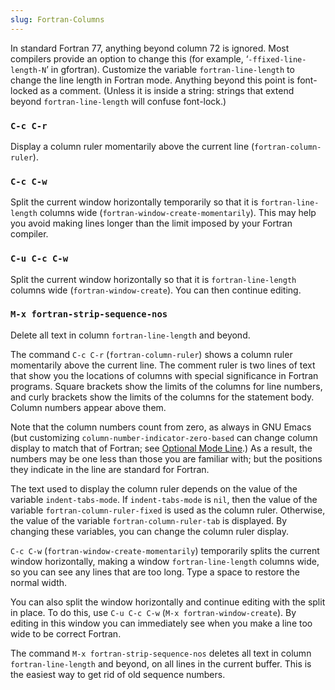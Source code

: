 ```yaml
---
slug: Fortran-Columns
---
```


In standard Fortran 77, anything beyond column 72 is ignored. Most compilers provide an option to change this (for example, ‘`-ffixed-line-length-N`’ in gfortran). Customize the variable `fortran-line-length` to change the line length in Fortran mode. Anything beyond this point is font-locked as a comment. (Unless it is inside a string: strings that extend beyond `fortran-line-length` will confuse font-lock.)

### `C-c C-r`

Display a column ruler momentarily above the current line (`fortran-column-ruler`).

### `C-c C-w`

Split the current window horizontally temporarily so that it is `fortran-line-length` columns wide (`fortran-window-create-momentarily`). This may help you avoid making lines longer than the limit imposed by your Fortran compiler.

### `C-u C-c C-w`

Split the current window horizontally so that it is `fortran-line-length` columns wide (`fortran-window-create`). You can then continue editing.

### `M-x fortran-strip-sequence-nos`

Delete all text in column `fortran-line-length` and beyond.

The command `C-c C-r` (`fortran-column-ruler`) shows a column ruler momentarily above the current line. The comment ruler is two lines of text that show you the locations of columns with special significance in Fortran programs. Square brackets show the limits of the columns for line numbers, and curly brackets show the limits of the columns for the statement body. Column numbers appear above them.

Note that the column numbers count from zero, as always in GNU Emacs (but customizing `column-number-indicator-zero-based` can change column display to match that of Fortran; see [Optional Mode Line](Optional-Mode-Line).) As a result, the numbers may be one less than those you are familiar with; but the positions they indicate in the line are standard for Fortran.

The text used to display the column ruler depends on the value of the variable `indent-tabs-mode`. If `indent-tabs-mode` is `nil`, then the value of the variable `fortran-column-ruler-fixed` is used as the column ruler. Otherwise, the value of the variable `fortran-column-ruler-tab` is displayed. By changing these variables, you can change the column ruler display.

`C-c C-w` (`fortran-window-create-momentarily`) temporarily splits the current window horizontally, making a window `fortran-line-length` columns wide, so you can see any lines that are too long. Type a space to restore the normal width.

You can also split the window horizontally and continue editing with the split in place. To do this, use `C-u C-c C-w` (`M-x fortran-window-create`). By editing in this window you can immediately see when you make a line too wide to be correct Fortran.

The command `M-x fortran-strip-sequence-nos` deletes all text in column `fortran-line-length` and beyond, on all lines in the current buffer. This is the easiest way to get rid of old sequence numbers.
